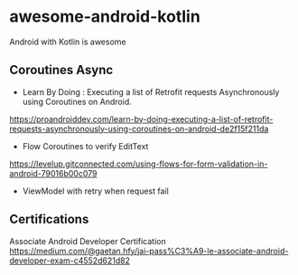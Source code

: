 # awesome-android-kotlin
Android with Kotlin is awesome

## Coroutines Async

* Learn By Doing : Executing a list of Retrofit requests Asynchronously using Coroutines on Android.

https://proandroiddev.com/learn-by-doing-executing-a-list-of-retrofit-requests-asynchronously-using-coroutines-on-android-de2f15f211da

* Flow Coroutines to verify EditText

https://levelup.gitconnected.com/using-flows-for-form-validation-in-android-79016b00c079

* ViewModel with retry when request fail


## Certifications

Associate Android Developer Certification
https://medium.com/@gaetan.hfy/jai-pass%C3%A9-le-associate-android-developer-exam-c4552d621d82





